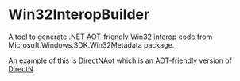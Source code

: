 # Win32InteropBuilder
A tool to generate .NET AOT-friendly Win32 interop code from Microsoft.Windows.SDK.Win32Metadata package.

An example of this is [DirectNAot](https://github.com/smourier/DirectNAot) which is an AOT-friendly version of [DirectN](https://github.com/smourier/DirectN).
